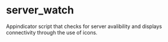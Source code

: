 # server_watch
Appindicator script that checks for server avalibility and displays connectivity through the use of icons.



